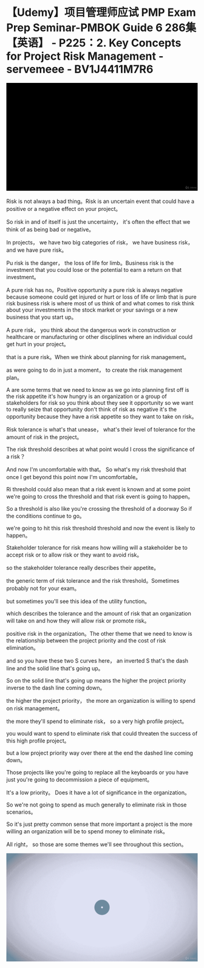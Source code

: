 # 【Udemy】项目管理师应试 PMP Exam Prep Seminar-PMBOK Guide 6  286集【英语】 - P225：2. Key Concepts for Project Risk Management - servemeee - BV1J4411M7R6

![](img/bc9a6e39ba385b95e8b4ba67528d3034_0.png)

Risk is not always a bad thing。Risk is an uncertain event that could have a positive or a negative effect on your project。

So risk in and of itself is just the uncertainty， it's often the effect that we think of as being bad or negative。

In projects， we have two big categories of risk， we have business risk， and we have pure risk。

 Pu risk is the danger， the loss of life for limb。Business risk is the investment that you could lose or the potential to earn a return on that investment。

A pure risk has no。Positive opportunity a pure risk is always negative because someone could get injured or hurt or loss of life or limb that is pure risk business risk is where most of us think of and what comes to risk think about your investments in the stock market or your savings or a new business that you start up。

A pure risk， you think about the dangerous work in construction or healthcare or manufacturing or other disciplines where an individual could get hurt in your project。

 that is a pure risk。When we think about planning for risk management。

 as were going to do in just a moment， to create the risk management plan。

A are some terms that we need to know as we go into planning first off is the risk appetite it's how hungry is an organization or a group of stakeholders for risk so you think about they see it opportunity so we want to really seize that opportunity don't think of risk as negative it's the opportunity because they have a risk appetite so they want to take on risk。

Risk tolerance is what's that unease， what's their level of tolerance for the amount of risk in the project。

The risk threshold describes at what point would I cross the significance of a risk？

 And now I'm uncomfortable with that。 So what's my risk threshold that once I get beyond this point now I'm uncomfortable。

 Ri threshold could also mean that a risk event is known and at some point we're going to cross the threshold and that risk event is going to happen。

 So a threshold is also like you're crossing the threshold of a doorway So if the conditions continue to go。

 we're going to hit this risk threshold threshold and now the event is likely to happen。

Stakeholder tolerance for risk means how willing will a stakeholder be to accept risk or to allow risk or they want to avoid risk。

 so the stakeholder tolerance really describes their appetite。

 the generic term of risk tolerance and the risk threshold。Sometimes probably not for your exam。

 but sometimes you'll see this idea of the utility function。

 which describes the tolerance and the amount of risk that an organization will take on and how they will allow risk or promote risk。

 positive risk in the organization。The other theme that we need to know is the relationship between the project priority and the cost of risk elimination。

 and so you have these two S curves here， an inverted S that's the dash line and the solid line that's going up。

So on the solid line that's going up means the higher the project priority inverse to the dash line coming down。

 the higher the project priority， the more an organization is willing to spend on risk management。

 the more they'll spend to eliminate risk， so a very high profile project。

 you would want to spend to eliminate risk that could threaten the success of this high profile project。

 but a low project priority way over there at the end the dashed line coming down。

Those projects like you're going to replace all the keyboards or you have just you're going to decommission a piece of equipment。

 It's a low priority。 Does it have a lot of significance in the organization。

 So we're not going to spend as much generally to eliminate risk in those scenarios。

 So it's just pretty common sense that more important a project is the more willing an organization will be to spend money to eliminate risk。

All right， so those are some themes we'll see throughout this section。



![](img/bc9a6e39ba385b95e8b4ba67528d3034_2.png)
